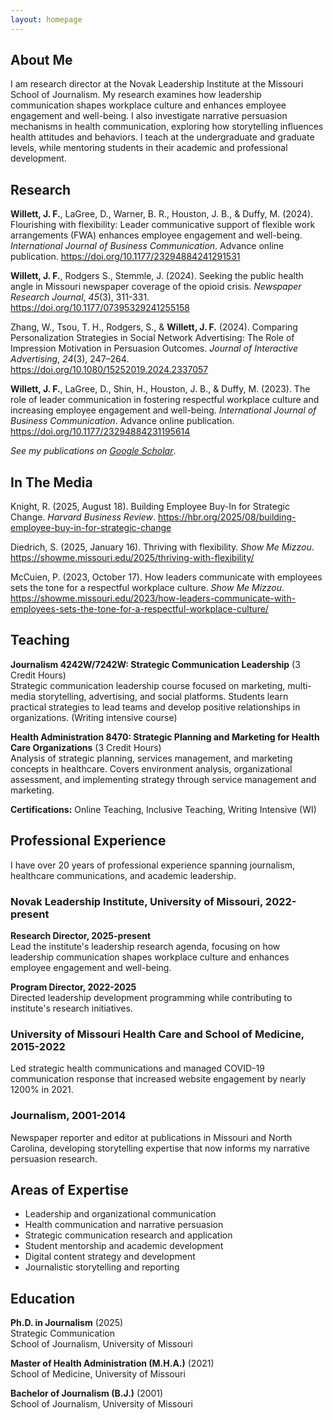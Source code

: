```yaml
---
layout: homepage
---
```


## About Me

I am research director at the Novak Leadership Institute at the Missouri School of Journalism. My research examines how leadership communication shapes workplace culture and enhances employee engagement and well-being. I also investigate narrative persuasion mechanisms in health communication, exploring how storytelling influences health attitudes and behaviors. I teach at the undergraduate and graduate levels, while mentoring students in their academic and professional development.

## Research

**Willett, J. F.**, LaGree, D., Warner, B. R., Houston, J. B., & Duffy, M. (2024). Flourishing with
flexibility: Leader communicative support of flexible work arrangements (FWA) enhances
employee engagement and well-being. *International Journal of Business Communication*.
Advance online publication. https://doi.org/10.1177/23294884241291531

**Willett, J. F.**, Rodgers S., Stemmle, J. (2024). Seeking the public health angle in Missouri
newspaper coverage of the opioid crisis. *Newspaper Research Journal*, *45*(3),
311-331. https://doi.org/10.1177/07395329241255158

Zhang, W., Tsou, T. H., Rodgers, S., & **Willett, J. F.** (2024). Comparing Personalization
Strategies in Social Network Advertising: The Role of Impression Motivation in Persuasion
Outcomes. *Journal of Interactive Advertising*, *24*(3), 247–264.
https://doi.org/10.1080/15252019.2024.2337057

**Willett, J. F.**, LaGree, D., Shin, H., Houston, J. B., & Duffy, M. (2023). The role of leader
communication in fostering respectful workplace culture and increasing employee engagement
and well-being. *International Journal of Business Communication*. Advance online publication.
https://doi.org/10.1177/23294884231195614

*See my publications on <a href="https://scholar.google.com/citations?user=t1pq2N4AAAAJ&hl=en&oi=ao" target="_blank">Google Scholar</a>*.

## In The Media

Knight, R. (2025, August 18). Building Employee Buy-In for Strategic Change. _Harvard Business Review_. <a href="https://hbr.org/2025/08/building-employee-buy-in-for-strategic-change?giftToken=14621061411755542645399">https://hbr.org/2025/08/building-employee-buy-in-for-strategic-change</a>

Diedrich, S. (2025, January 16). Thriving with flexibility. *Show Me Mizzou*. https://showme.missouri.edu/2025/thriving-with-flexibility/

McCuien, P. (2023, October 17). How leaders communicate with employees sets the tone for a respectful workplace culture. *Show Me Mizzou*. https://showme.missouri.edu/2023/how-leaders-communicate-with-employees-sets-the-tone-for-a-respectful-workplace-culture/

## Teaching

**Journalism 4242W/7242W: Strategic Communication Leadership** (3 Credit Hours)  
Strategic communication leadership course focused on marketing, multi-media storytelling, advertising, and social platforms. Students learn practical strategies to lead teams and develop positive relationships in organizations. (Writing intensive course)

**Health Administration 8470: Strategic Planning and Marketing for Health Care Organizations** (3 Credit Hours)  
Analysis of strategic planning, services management, and marketing concepts in healthcare. Covers environment analysis, organizational assessment, and implementing strategy through service management and marketing.

**Certifications:** Online Teaching, Inclusive Teaching, Writing Intensive (WI)

## Professional Experience

I have over 20 years of professional experience spanning journalism, healthcare communications, and academic leadership.

### Novak Leadership Institute, University of Missouri, 2022-present  
**Research Director, 2025-present**  
Lead the institute's leadership research agenda, focusing on how leadership communication shapes workplace culture and enhances employee engagement and well-being.

**Program Director, 2022-2025**  
Directed leadership development programming while contributing to institute's research initiatives.

### University of Missouri Health Care and School of Medicine, 2015-2022
Led strategic health communications and managed COVID-19 communication response that increased website engagement by nearly 1200% in 2021.

### Journalism, 2001-2014  
Newspaper reporter and editor at publications in Missouri and North Carolina, developing storytelling expertise that now informs my narrative persuasion research.

## Areas of Expertise

- Leadership and organizational communication
- Health communication and narrative persuasion
- Strategic communication research and application
- Student mentorship and academic development
- Digital content strategy and development
- Journalistic storytelling and reporting

## Education

**Ph.D. in Journalism** (2025)  
Strategic Communication  
School of Journalism, University of Missouri

**Master of Health Administration (M.H.A.)** (2021)  
School of Medicine, University of Missouri

**Bachelor of Journalism (B.J.)** (2001)  
School of Journalism, University of Missouri